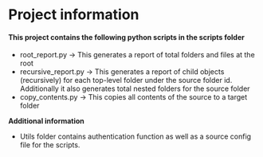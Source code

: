 # Project information

#### This project contains the following python scripts in the scripts folder

- root_report.py -> This generates a report of total folders and files at the root
- recursive_report.py -> This generates a report of child objects (recursively) for each top-level folder under the source folder id. Additionally it also generates total nested folders for the source folder
- copy_contents.py -> This copies all contents of the source to a target folder

**Additional information**
- Utils folder contains authentication function as well as a source config file for the scripts.
